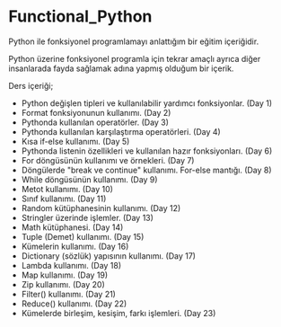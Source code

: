 # Functional_Python
Python ile fonksiyonel programlamayı anlattığım bir eğitim içeriğidir. 







Python üzerine fonksiyonel programla için tekrar amaçlı ayrıca diğer insanlarada fayda sağlamak adına yapmış olduğum bir içerik. 


Ders içeriği;
- Python değişlen tipleri ve kullanılabilir yardımcı fonksiyonlar. (Day 1)
- Format fonksiyonunun kullanımı. (Day 2)
- Pythonda kullanılan operatörler. (Day 3)
- Pythonda kullanılan karşılaştırma operatörleri. (Day 4)
- Kısa if-else kullanımı. (Day 5)
- Pythonda listenin özellikleri ve kullanılan hazır fonksiyonları. (Day 6)
- For döngüsünün kullanımı ve örnekleri. (Day 7)
- Döngülerde "break ve continue" kullanımı. For-else mantığı. (Day 8)
- While döngüsünün kullanımı. (Day 9)
- Metot kullanımı. (Day 10)
- Sınıf kullanımı. (Day 11)
- Random kütüphanesinin kullanımı. (Day 12)
- Stringler üzerinde işlemler. (Day 13)
- Math kütüphanesi. (Day 14)
- Tuple (Demet) kullanımı. (Day 15)
- Kümelerin kullanımı. (Day 16)
- Dictionary (sözlük) yapısının kullanımı. (Day 17)
- Lambda kullanımı. (Day 18)
- Map kullanımı. (Day 19)
- Zip kullanımı. (Day 20)
- Filter() kullanımı. (Day 21)
- Reduce() kullanımı. (Day 22)
- Kümelerde birleşim, kesişim, farkı işlemleri. (Day 23)
